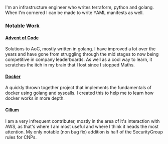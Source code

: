 I'm an infrastructure engineer who writes terraform, python and golang. When I'm cornered I can be made to write YAML manifests as well.

### Notable Work

#### [Advent of Code](https://github.com/Alex-Waring/AoC)
Solutions to AoC, mostly written in golang. I have improved a lot over the years and have gone from struggling through the mid stages
to now being competitive in company leaderboards. As well as a cool way to learn, it scratches the itch in my brain that I lost since
I stopped Maths.

#### [Docker](https://github.com/Alex-Waring/docker)
A quickly thrown together project that implements the fundamentals of docker using golang and syscalls. I created this to help me to 
learn how docker works in more depth.

#### [Cilium](https://github.com/cilium/cilium)
I am a very infrequent contributer, mostly in the area of it's interaction with AWS, as that's where I am most useful and where I think
it neads the most attention. My only notable (non bug fix) addition is half of the SecurityGroup rules for CNPs.
<!---
Alex-Waring/Alex-Waring is a ✨ special ✨ repository because its `README.md` (this file) appears on your GitHub profile.
You can click the Preview link to take a look at your changes.
--->
